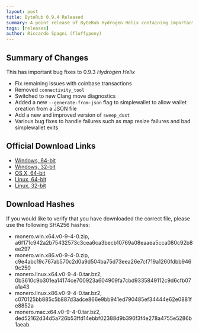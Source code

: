 ```yaml
---
layout: post
title: ByteRub 0.9.4 Released
summary: A point release of ByteRub Hydrogen Helix containing important bug fixes
tags: [releases]
author: Riccardo Spagni (fluffypony)
---
```


## Summary of Changes

This has important bug fixes to 0.9.3 *Hydrogen Helix*

- Fix remaining issues with coinbase transactions
- Removed ```connectivity_tool```
- Switched to new Clang move diagnostics
- Added a new ```--generate-from-json``` flag to simplewallet to allow wallet creation from a JSON file
- Add a new and improved version of ```sweep_dust```
- Various bug fixes to handle failures such as map resize failures and bad simplewallet exits

## Official Download Links

- [Windows, 64-bit](https://downloads.getmonero.org/monero.win.x64.v0-9-4-0.zip)
- [Windows, 32-bit](https://downloads.getmonero.org/monero.win.x86.v0-9-4-0.zip)
- [OS X, 64-bit](https://downloads.getmonero.org/monero.mac.x64.v0-9-4-0.tar.bz2)
- [Linux, 64-bit](https://downloads.getmonero.org/monero.linux.x64.v0-9-4-0.tar.bz2)
- [Linux, 32-bit](https://downloads.getmonero.org/monero.linux.x86.v0-9-4-0.tar.bz2)

## Download Hashes

If you would like to verify that you have downloaded the correct file, please use the following SHA256 hashes:

- monero.win.x64.v0-9-4-0.zip, a6f171c942a2b75432573c3cea6ca3becb10769a08eaaea5cca080c92b8ee297
- monero.win.x86.v0-9-4-0.zip, c9e4abc19c767ab570c2d0a9d504ba75d73eea26e7cf719a1260fdbb9469c250
- monero.linux.x64.v0-9-4-0.tar.bz2, 0b3610c9b301ea14174ce700923a604909fa7cbd9335849112c9d6cfb07a1a43
- monero.linux.x86.v0-9-4-0.tar.bz2, c070125bb885c5b887d3adce866e9bb941ed790485ef34444e62e0881fe8852a
- monero.mac.x64.v0-9-4-0.tar.bz2, ded52162d34d5a726b53ffd14ebbf02388d9b396f3f4e278a4755e5286b1aeab